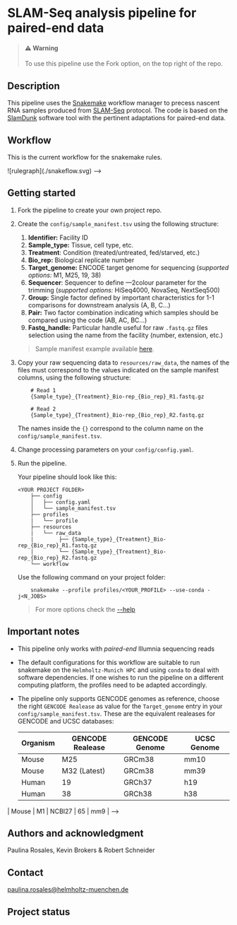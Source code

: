# SLAM-Seq analysis pipeline for paired-end data

<blockquote class="callout warning">
  <h4>⚠️ Warning</h4>
  <p>To use this pipeline use the Fork option, on the top right of the repo.</p>
</blockquote>

## Description
This pipeline uses the [Snakemake](https://snakemake.readthedocs.io/en/stable/) workflow manager to precess nascent RNA samples produced from [SLAM-Seq](http://doi.org/10.1186/s12859-019-2849-7) protocol. The code is based on the [SlamDunk](https://t-neumann.github.io/slamdunk/) software tool with the pertinent adaptations for paired-end data.

## Workflow
This is the current workflow for the snakemake rules.

<!--> ![rulegraph](./snakeflow.svg) -->


## Getting started
1. Fork the pipeline to create your own project repo.

2. Create the `config/sample_manifest.tsv` using the following structure:

    1. **Identifier:** Facility ID 
    2. **Sample_type:** Tissue, cell type, etc.
    3. **Treatment**: Condition (treated/untreated, fed/starved, etc.)
    4. **Bio_rep:** Biological replicate number
    5. **Target_genome:** ENCODE target genome for sequencing (*supported options:* M1, M25, 19, 38)
    6. **Sequencer**: Sequencer to define —2colour parameter for the trimming (*supported options:* HiSeq4000, NovaSeq, NextSeq500)
    7. **Group:** Single factor defined by important characteristics for 1-1 comparisons for downstream analysis (A, B, C…)
    8. **Pair:** Two factor combination indicating which samples should be compared using the code (AB, AC, BC…)
    9. **Fastq_handle:** Particular handle useful for raw `.fastq.gz` files selection using the name from the facility (number, extension, etc.)

   
     > Sample manifest example available [here](./config/sample_manifest_example.tsv).

3. Copy your raw sequencing data to `resources/raw_data`, the names of the files must correspond to the values indicated on the sample manifest columns, using the following structure:

    ```
        # Read 1
        {Sample_type}_{Treatment}_Bio-rep_{Bio_rep}_R1.fastq.gz

        # Read 2
        {Sample_type}_{Treatment}_Bio-rep_{Bio_rep}_R2.fastq.gz
    ```

    The names inside the `{}` correspond to the column name on the `config/sample_manifest.tsv`.

4. Change processing parameters on your `config/config.yaml`.

5. Run the pipeline. 

    Your pipeline should look like this:

    ```    
    <YOUR PROJECT FOLDER>
        ├── config
        │   ├── config.yaml
        │   └── sample_manifest.tsv
        ├── profiles
        |   └── profile
        ├── resources
        |   └── raw_data
        |        ├── {Sample_type}_{Treatment}_Bio-rep_{Bio_rep}_R1.fastq.gz
        |        └── {Sample_type}_{Treatment}_Bio-rep_{Bio_rep}_R2.fastq.gz
        └── workflow
    ```

    Use the following command on your project folder:

    ```
        snakemake --profile profiles/<YOUR_PROFILE> --use-conda -j<N_JOBS>
    ```

    > For more options check the [--help](https://snakemake.readthedocs.io/en/stable/executing/cli.html)

    
## Important notes

- This pipeline only works with _paired-end_ Illumnia sequencing reads <!-- and trimming depending on the specified `Sequencer` in a color-chemistry aware mode. -->


- The default configurations for this workflow are suitable to run snakemake on the `Helmholtz-Munich HPC` and using `conda` to deal with software dependencies. If one wishes to run the pipeline on a different computing platform, the profiles need to be adapted accordingly.


- The pipeline only supports GENCODE genomes as reference, choose the right `GENCODE Realease` as value for the `Target_genome` entry in your `config/sample_manifest.tsv`. These are the equivalent realeases for GENCODE and UCSC databases:


    | Organism | GENCODE Realease | GENCODE Genome | UCSC Genome |
    | ----- | ---- | ----- | ---- |
    | Mouse | M25 | GRCm38 | mm10 |
    | Mouse | M32 (Latest) | GRCm38 | mm39 |
    | Human | 19 | GRCh37 | h19 |
    | Human | 38 | GRCh38 | h38 |

<!-->    | Mouse | M1 | NCBI27 | 65 | mm9 | -->


## Authors and acknowledgment

Paulina Rosales, Kevin Brokers & Robert Schneider

## Contact
paulina.rosales@helmholtz-muenchen.de

## Project status

